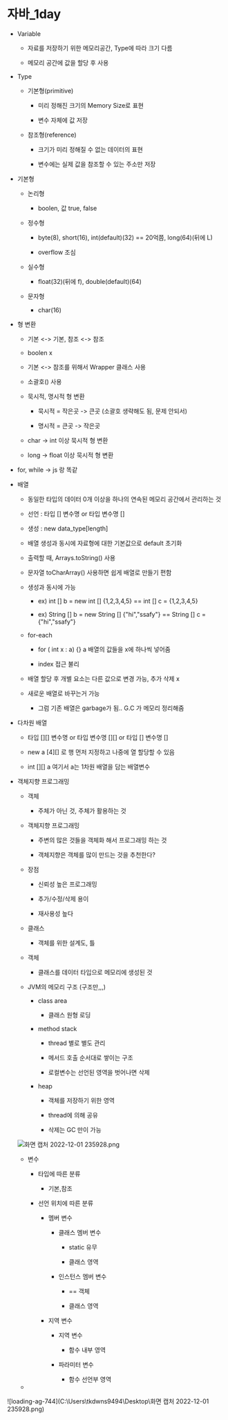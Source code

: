 # 자바_1day

* Variable
  
  * 자료를 저장하기 위한 메모리공간, Type에 따라 크기 다름
  
  * 메모리 공간에 값을 할당 후 사용

* Type
  
  * 기본형(primitive)
    
    * 미리 정해진 크기의 Memory Size로 표현
    
    * 변수 자체에 값 저장
  
  * 참조형(reference)
    
    * 크기가 미리 정해질 수 없는 데이터의 표현
    
    * 변수에는 실제 값을 참조할 수 있는 주소만 저장

* 기본형
  
  * 논리형
    
    * boolen, 값 true, false
  
  * 정수형
    
    * byte(8), short(16), int(default)(32) == 20억쯤, long(64)(뒤에 L)
    
    * overflow 조심
  
  * 실수형
    
    * float(32)(뒤에 f), double(default)(64)
  
  * 문자형
    
    * char(16)

* 형 변환
  
  * 기본 <-> 기본, 참조 <-> 참조
  
  * boolen x
  
  * 기본 <-> 참조를 위해서 Wrapper 클래스 사용
  
  * 소괄호() 사용
  
  * 묵시적, 명시적 형 변환
    
    * 묵시적 = 작은곳 -> 큰곳 (소괄호 생략해도 됨, 문제 안되서)
    
    * 명시적 = 큰곳 -> 작은곳
  
  * char -> int 이상 묵시적 형 변환
  
  * long -> float 이상 묵시적 형 변환

* for, while -> js 랑 똑같

* 배열
  
  * 동일한 타입의 데이터 0개 이상을 하나의 연속된 메모리 공간에서 관리하는 것
  
  * 선언 : 타입 [] 변수명 or 타입 변수명 []
  
  * 생성 : new data_type[length]
  
  * 배열 생성과 동시에 자료형에 대한 기본값으로 default 초기화
  
  * 출력할 때, Arrays.toString() 사용
  
  * 문자열 toCharArray() 사용하면 쉽게 배열로 만들기 편함
  
  * 생성과 동시에 가능
    
    * ex) int [] b = new int [] {1,2,3,4,5} ==  int [] c = {1,2,3,4,5}
    
    * ex) String [] b = new String [] {"hi","ssafy"} == String [] c = {"hi","ssafy"}
  
  * for-each
    
    * for ( int x : a) {} a 배열의 값들을 x에 하나씩 넣어줌
    
    * index 접근 불리
  
  * 배열 할당 후 개별 요소는 다른 값으로 변경 가능, 추가 삭제 x
  
  * 새로운 배열로 바꾸는거 가능
    
    * 그럼 기존 배열은 garbage가 됨.. G.C 가 메모리 정리해줌

* 다차원 배열
  
  * 타입 [][] 변수명 or 타입 변수명 [][] or 타입 [] 변수명 []
  
  * new a [4][] 로 행 먼저 지정하고 나중에 열 할당할 수 있음
  
  * int [][] a 여기서 a는 1차원 배열을 담는 배열변수

* 객체지향 프로그래밍
  
  * 객체
    
    * 주체가 아닌 것, 주체가 활용하는 것
  
  * 객체지향 프로그래밍
    
    * 주변의 많은 것들을 객체화 해서 프로그래밍 하는 것
    
    * 객체지향은 객체를 많이 만드는 것을 추천한다?
  
  * 장점
    
    * 신뢰성 높은 프로그래밍
    
    * 추가/수정/삭제 용이
    
    * 재사용성 높다
  
  * 클래스
    
    * 객체를 위한 설계도, 틀
  
  * 객체
    
    * 클래스를 데이터 타입으로 메모리에 생성된 것
  
  * JVM의 메모리 구조 (구조만,,,)
    
    * class area
      
      * 클래스 원형 로딩
    
    * method stack
      
      * thread 별로 별도 관리
      
      * 메서드 호출 순서대로 쌓이는 구조
      
      * 로컬변수는 선언된 영역을 벗어나면 삭제
    
    * heap
      
      * 객체를 저장하기 위한 영역
      
      * thread에 의해 공유
      
      * 삭제는 GC 만이 가능
  
  ![화면 캡처 2022-12-01 235928.png](자바_1_assets/707e8c1c29f9a2354c37e85f76a9b73fa7854c32.png)
  
  * 변수
    
    * 타입에 따른 분류
      
      * 기본,참조
    
    * 선언 위치에 따른 분류
      
      * 멤버 변수
        
        * 클래스 멤버 변수
          
          * static 유무
          
          * 클래스 영역
        
        * 인스턴스 멤버 변수
          
          * == 객체
          
          * 클래스 영역
      
      * 지역 변수
        
        * 지역 변수
          
          * 함수 내부 영역
        
        * 파라미터 변수
          
          * 함수 선언부 영역
  
  * 

![loading-ag-744](C:\Users\tkdwns9494\Desktop\화면 캡처 2022-12-01 235928.png)








